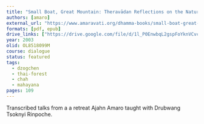 ```yaml
---
title: "Small Boat, Great Mountain: Theravādan Reflections on the Natural Great Perfection"
authors: [amaro]
external_url: "https://www.amaravati.org/dhamma-books/small-boat-great-mountain/"
formats: [pdf, epub]
drive_links: ["https://drive.google.com/file/d/1l_P0EnwbqL2gspFoYknVCvcON3_gGVrg/view?usp=drivesdk", "https://drive.google.com/file/d/1042MdDFDvhRICfw5dxYHh5NoaH9CRZIY/view?usp=drivesdk"]
year: 2003
olid: OL8518099M
course: dialogue
status: featured
tags:
  - dzogchen
  - thai-forest
  - chah
  - mahayana
pages: 109
---
```


Transcribed talks from a a retreat Ajahn Amaro taught with Drubwang Tsoknyi Rinpoche.
